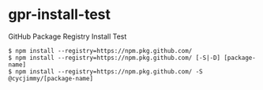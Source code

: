 # gpr-install-test
 GitHub Package Registry Install Test
 
```shell
$ npm install --registry=https://npm.pkg.github.com/
$ npm install --registry=https://npm.pkg.github.com/ [-S|-D] [package-name] 
$ npm install --registry=https://npm.pkg.github.com/ -S @cycjimmy/[package-name]
```
